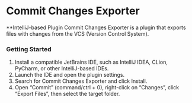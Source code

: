 # Commit Changes Exporter

<!-- Plugin description -->
**IntelliJ-based Plugin Commit Changes Exporter is a plugin that exports files with changes from the VCS (Version Control System).
<!-- Plugin description end -->


### Getting Started
1. Install a compatible JetBrains IDE, such as IntelliJ IDEA, CLion, PyCharm, or other IntelliJ-based IDEs.
2. Launch the IDE and open the plugin settings.
3. Search for Commit Changes Exporter and click Install.
4. Open “Commit” (command/ctrl + 0), right-click on “Changes”, click “Export Files”, then select the target folder.

